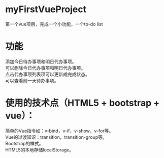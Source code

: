 # myFirstVueProject
 第一个vue项目，完成一个小功能，一个to-do list
# 功能
添加今日待办事项和明日代办事项。<br>
可以删除今日代办事项和明日代办事项。<br>
点击代办事项列表项可以更新成完成状态。<br>
可以查看前一天待办事项。
# 使用的技术点（HTML5 + bootstrap + vue）：
简单的Vue指令如：v-bind，v-if，v-show，v-for等。<br>
Vue的过渡知识：transition，transition-group等。<br>
Bootstrap的样式。<br>
HTML5的本地存储localStorage。<br>
